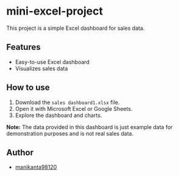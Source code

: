 # mini-excel-project

This project is a simple Excel dashboard for sales data.

## Features
- Easy-to-use Excel dashboard
- Visualizes sales data

## How to use
1. Download the `sales dashboard1.xlsx` file.
2. Open it with Microsoft Excel or Google Sheets.
3. Explore the dashboard and charts.

**Note:** The data provided in this dashboard is just example data for demonstration purposes and is not real sales data.

## Author
- [manikanta98120](https://github.com/manikanta98120)